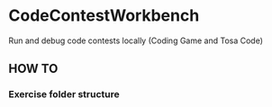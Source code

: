 # CodeContestWorkbench
Run and debug code contests locally (Coding Game and Tosa Code)

## HOW TO

### Exercise folder structure